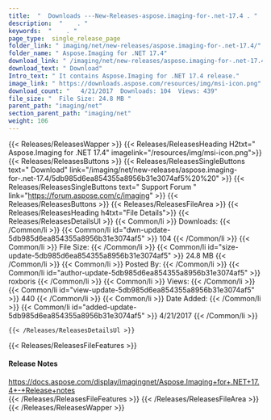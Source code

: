 ```yaml
---
title:  "  Downloads ---New-Releases-aspose.imaging-for-.net-17.4 . " 
description:  "    . " 
keywords:  "    . " 
page_type:  single_release_page
folder_link: " imaging/net/new-releases/aspose.imaging-for-.net-17.4/"
folder_name: " Aspose.Imaging for .NET 17.4"
download_link: " /imaging/net/new-releases/aspose.imaging-for-.net-17.4/5db985d6ea854355a8956b31e3074af5"
download_text: " Download"
Intro_text: " It contains Aspose.Imaging for .NET 17.4 release."
image_link: " https://downloads.aspose.com/resources/img/msi-icon.png"
download_count: "   4/21/2017  Downloads: 104  Views: 439"
file_size: "  File Size: 24.8 MB "
parent_path: "imaging/net"
section_parent_path: "imaging/net"
weight: 106 
---
```


{{< Releases/ReleasesWapper >}}
  {{< Releases/ReleasesHeading H2txt=" Aspose.Imaging for .NET 17.4" imagelink="/resources/img/msi-icon.png">}}
  {{< Releases/ReleasesButtons >}}
    {{< Releases/ReleasesSingleButtons text=" Download" link="/imaging/net/new-releases/aspose.imaging-for-.net-17.4/5db985d6ea854355a8956b31e3074af5%20%20" >}}
    {{< Releases/ReleasesSingleButtons text=" Support Forum " link="https://forum.aspose.com/c/imaging" >}}
  {{< Releases/ReleasesButtons >}}
  {{< Releases/ReleasesFileArea >}}
    {{< Releases/ReleasesHeading h4txt="File Details">}}
    {{< Releases/ReleasesDetailsUl >}}
            {{< Common/li  >}} Downloads: {{< /Common/li >}} 
      {{< Common/li id="dwn-update-5db985d6ea854355a8956b31e3074af5" >}} 104 {{< /Common/li >}} 
      {{< Common/li  >}} File Size: {{< /Common/li >}} 
      {{< Common/li id="size-update-5db985d6ea854355a8956b31e3074af5" >}} 24.8 MB {{< /Common/li >}} 
      {{< Common/li  >}} Posted By: {{< /Common/li >}} 
      {{< Common/li id="author-update-5db985d6ea854355a8956b31e3074af5" >}} roxboris {{< /Common/li >}} 
      {{< Common/li  >}} Views: {{< /Common/li >}} 
      {{< Common/li id="view-update-5db985d6ea854355a8956b31e3074af5" >}} 440 {{< /Common/li >}} 
      {{< Common/li  >}} Date Added: {{< /Common/li >}} 
      {{< Common/li id="added-update-5db985d6ea854355a8956b31e3074af5" >}} 4/21/2017 {{< /Common/li >}} 

    {{< /Releases/ReleasesDetailsUl >}}

  {{< Releases/ReleasesFileFeatures >}}
      <h4>Release Notes</h4><div><a href="https://docs.aspose.com/display/imagingnet/Aspose.Imaging+for+.NET+17.4+-+Release+notes">https://docs.aspose.com/display/imagingnet/Aspose.Imaging+for+.NET+17.4+-+Release+notes</a></div>
  {{< /Releases/ReleasesFileFeatures >}}
 {{< /Releases/ReleasesFileArea >}}
{{< /Releases/ReleasesWapper >}}


